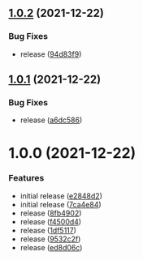 ## [1.0.2](https://github.com/augustinesaidimu/pj/compare/v1.0.1...v1.0.2) (2021-12-22)


### Bug Fixes

* release ([94d83f9](https://github.com/augustinesaidimu/pj/commit/94d83f99f5ea6831952e94b73aa3df7ec60656ae))

## [1.0.1](https://github.com/augustinesaidimu/pj/compare/v1.0.0...v1.0.1) (2021-12-22)


### Bug Fixes

* release ([a6dc586](https://github.com/augustinesaidimu/pj/commit/a6dc58680b776ba38b484d4a0e54bdfd9d5687f9))

# 1.0.0 (2021-12-22)


### Features

* initial release ([e2848d2](https://github.com/augustinesaidimu/pj/commit/e2848d285268fb6156ea691bffd603c152d404d5))
* initial release ([7ca4e84](https://github.com/augustinesaidimu/pj/commit/7ca4e84f1b725800eff60b11e510262e3066eac1))
* release ([8fb4902](https://github.com/augustinesaidimu/pj/commit/8fb490210574c7ce1fa9d1fd8b3444f6979d21ff))
* release ([f4500d4](https://github.com/augustinesaidimu/pj/commit/f4500d4d142b981f370753feace85ab427bb85e4))
* release ([1df5117](https://github.com/augustinesaidimu/pj/commit/1df51178f2f2bb1b676d858577d3037265c8184f))
* release ([9532c2f](https://github.com/augustinesaidimu/pj/commit/9532c2fca9b21fcc5919ff3b59c92118d5d7bdc0))
* release ([ed8d06c](https://github.com/augustinesaidimu/pj/commit/ed8d06c3bf341b503633c06b58b773c104346490))

